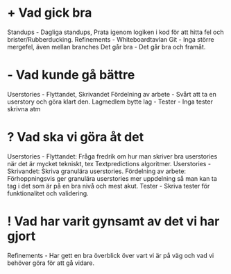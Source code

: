 # + Vad gick bra
Standups - Dagliga standups, Prata igenom logiken i kod för att hitta fel och brister/Rubberducking.
Refinements - Whiteboardtavlan
Git - Inga större mergefel, även mellan branches
Det går bra - Det går bra och framåt.

# - Vad kunde gå bättre
Userstories - Flyttandet, Skrivandet
Fördelning av arbete - Svårt att ta en userstory och göra klart den.
Lagmedlem bytte lag - 
Tester - Inga tester skrivna atm

# ? Vad ska vi göra åt det
Userstories - Flyttandet: Fråga fredrik om hur man skriver bra userstories när det är mycket tekniskt, tex Textpredictions algoritmer.
Userstories - Skrivandet: Skriva granulära userstories. 
Fördelning av arbete: Förhoppningsvis ger granulära userstories mer uppdelning så man kan ta tag i det som är på en bra nivå och mest akut.
Tester - Skriva tester för funktionalitet och validering.

# ! Vad har varit gynsamt av det vi har gjort
Refinements - Har gett en bra överblick över vart vi är på väg och vad vi behöver göra för att gå vidare.